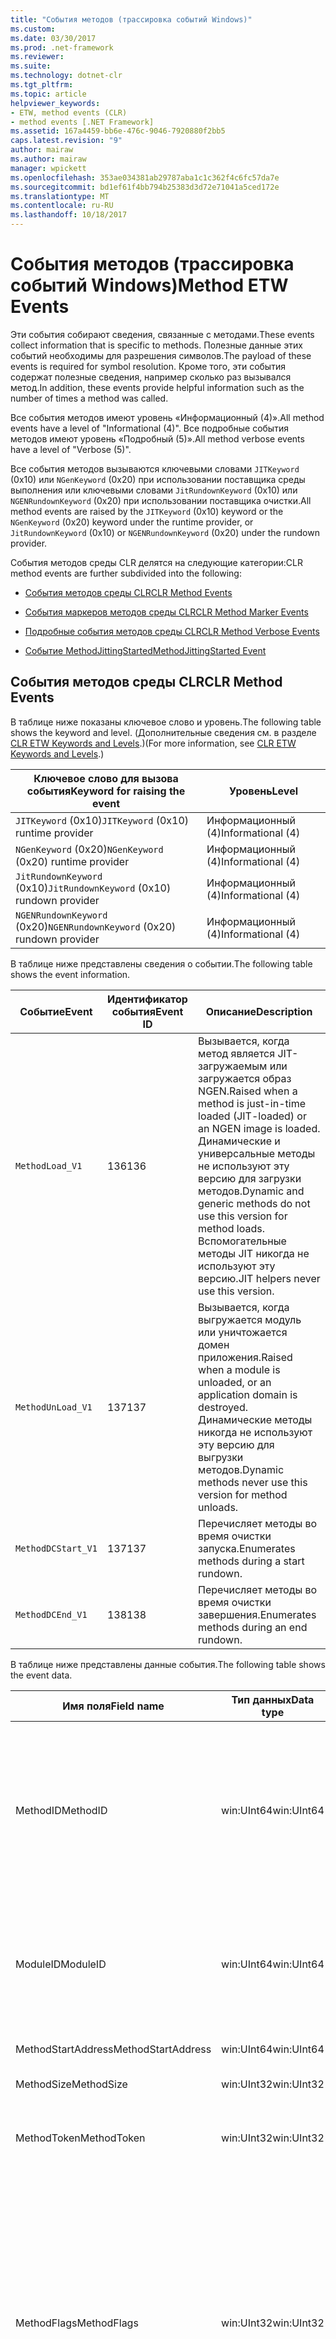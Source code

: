 ```yaml
---
title: "События методов (трассировка событий Windows)"
ms.custom: 
ms.date: 03/30/2017
ms.prod: .net-framework
ms.reviewer: 
ms.suite: 
ms.technology: dotnet-clr
ms.tgt_pltfrm: 
ms.topic: article
helpviewer_keywords:
- ETW, method events (CLR)
- method events [.NET Framework]
ms.assetid: 167a4459-bb6e-476c-9046-7920880f2bb5
caps.latest.revision: "9"
author: mairaw
ms.author: mairaw
manager: wpickett
ms.openlocfilehash: 353ae034381ab29787aba1c1c362f4c6fc57da7e
ms.sourcegitcommit: bd1ef61f4bb794b25383d3d72e71041a5ced172e
ms.translationtype: MT
ms.contentlocale: ru-RU
ms.lasthandoff: 10/18/2017
---
```

# <a name="method-etw-events"></a><span data-ttu-id="fc4fd-102">События методов (трассировка событий Windows)</span><span class="sxs-lookup"><span data-stu-id="fc4fd-102">Method ETW Events</span></span>
<a name="top"></a> <span data-ttu-id="fc4fd-103">Эти события собирают сведения, связанные с методами.</span><span class="sxs-lookup"><span data-stu-id="fc4fd-103">These events collect information that is specific to methods.</span></span> <span data-ttu-id="fc4fd-104">Полезные данные этих событий необходимы для разрешения символов.</span><span class="sxs-lookup"><span data-stu-id="fc4fd-104">The payload of these events is required for symbol resolution.</span></span> <span data-ttu-id="fc4fd-105">Кроме того, эти события содержат полезные сведения, например сколько раз вызывался метод.</span><span class="sxs-lookup"><span data-stu-id="fc4fd-105">In addition, these events provide helpful information such as the number of times a method was called.</span></span>  
  
 <span data-ttu-id="fc4fd-106">Все события методов имеют уровень «Информационный (4)».</span><span class="sxs-lookup"><span data-stu-id="fc4fd-106">All method events have a level of "Informational (4)".</span></span> <span data-ttu-id="fc4fd-107">Все подробные события методов имеют уровень «Подробный (5)».</span><span class="sxs-lookup"><span data-stu-id="fc4fd-107">All method verbose events have a level of "Verbose (5)".</span></span>  
  
 <span data-ttu-id="fc4fd-108">Все события методов вызываются ключевыми словами `JITKeyword` (0x10) или `NGenKeyword` (0x20) при использовании поставщика среды выполнения или ключевыми словами `JitRundownKeyword` (0x10) или `NGENRundownKeyword` (0x20) при использовании поставщика очистки.</span><span class="sxs-lookup"><span data-stu-id="fc4fd-108">All method events are raised by the `JITKeyword` (0x10) keyword or the `NGenKeyword` (0x20) keyword under the runtime provider, or `JitRundownKeyword` (0x10) or `NGENRundownKeyword` (0x20) under the rundown provider.</span></span>  
  
 <span data-ttu-id="fc4fd-109">События методов среды CLR делятся на следующие категории:</span><span class="sxs-lookup"><span data-stu-id="fc4fd-109">CLR method events are further subdivided into the following:</span></span>  
  
-   [<span data-ttu-id="fc4fd-110">События методов среды CLR</span><span class="sxs-lookup"><span data-stu-id="fc4fd-110">CLR Method Events</span></span>](#clr_method_events)  
  
-   [<span data-ttu-id="fc4fd-111">События маркеров методов среды CLR</span><span class="sxs-lookup"><span data-stu-id="fc4fd-111">CLR Method Marker Events</span></span>](#clr_method_marker_events)  
  
-   [<span data-ttu-id="fc4fd-112">Подробные события методов среды CLR</span><span class="sxs-lookup"><span data-stu-id="fc4fd-112">CLR Method Verbose Events</span></span>](#clr_method_verbose_events)  
  
-   [<span data-ttu-id="fc4fd-113">Событие MethodJittingStarted</span><span class="sxs-lookup"><span data-stu-id="fc4fd-113">MethodJittingStarted Event</span></span>](#methodjittingstarted_event)  
  
<a name="clr_method_events"></a>   
## <a name="clr-method-events"></a><span data-ttu-id="fc4fd-114">События методов среды CLR</span><span class="sxs-lookup"><span data-stu-id="fc4fd-114">CLR Method Events</span></span>  
 <span data-ttu-id="fc4fd-115">В таблице ниже показаны ключевое слово и уровень.</span><span class="sxs-lookup"><span data-stu-id="fc4fd-115">The following table shows the keyword and level.</span></span> <span data-ttu-id="fc4fd-116">(Дополнительные сведения см. в разделе [CLR ETW Keywords and Levels](../../../docs/framework/performance/clr-etw-keywords-and-levels.md).)</span><span class="sxs-lookup"><span data-stu-id="fc4fd-116">(For more information, see [CLR ETW Keywords and Levels](../../../docs/framework/performance/clr-etw-keywords-and-levels.md).)</span></span>  
  
|<span data-ttu-id="fc4fd-117">Ключевое слово для вызова события</span><span class="sxs-lookup"><span data-stu-id="fc4fd-117">Keyword for raising the event</span></span>|<span data-ttu-id="fc4fd-118">Уровень</span><span class="sxs-lookup"><span data-stu-id="fc4fd-118">Level</span></span>|  
|-----------------------------------|-----------|  
|<span data-ttu-id="fc4fd-119">`JITKeyword` (0x10)</span><span class="sxs-lookup"><span data-stu-id="fc4fd-119">`JITKeyword` (0x10) runtime provider</span></span>|<span data-ttu-id="fc4fd-120">Информационный (4)</span><span class="sxs-lookup"><span data-stu-id="fc4fd-120">Informational (4)</span></span>|  
|<span data-ttu-id="fc4fd-121">`NGenKeyword` (0x20)</span><span class="sxs-lookup"><span data-stu-id="fc4fd-121">`NGenKeyword` (0x20) runtime provider</span></span>|<span data-ttu-id="fc4fd-122">Информационный (4)</span><span class="sxs-lookup"><span data-stu-id="fc4fd-122">Informational (4)</span></span>|  
|<span data-ttu-id="fc4fd-123">`JitRundownKeyword` (0x10)</span><span class="sxs-lookup"><span data-stu-id="fc4fd-123">`JitRundownKeyword` (0x10) rundown provider</span></span>|<span data-ttu-id="fc4fd-124">Информационный (4)</span><span class="sxs-lookup"><span data-stu-id="fc4fd-124">Informational (4)</span></span>|  
|<span data-ttu-id="fc4fd-125">`NGENRundownKeyword` (0x20)</span><span class="sxs-lookup"><span data-stu-id="fc4fd-125">`NGENRundownKeyword` (0x20) rundown provider</span></span>|<span data-ttu-id="fc4fd-126">Информационный (4)</span><span class="sxs-lookup"><span data-stu-id="fc4fd-126">Informational (4)</span></span>|  
  
 <span data-ttu-id="fc4fd-127">В таблице ниже представлены сведения о событии.</span><span class="sxs-lookup"><span data-stu-id="fc4fd-127">The following table shows the event information.</span></span>  
  
|<span data-ttu-id="fc4fd-128">Событие</span><span class="sxs-lookup"><span data-stu-id="fc4fd-128">Event</span></span>|<span data-ttu-id="fc4fd-129">Идентификатор события</span><span class="sxs-lookup"><span data-stu-id="fc4fd-129">Event ID</span></span>|<span data-ttu-id="fc4fd-130">Описание</span><span class="sxs-lookup"><span data-stu-id="fc4fd-130">Description</span></span>|  
|-----------|--------------|-----------------|  
|`MethodLoad_V1`|<span data-ttu-id="fc4fd-131">136</span><span class="sxs-lookup"><span data-stu-id="fc4fd-131">136</span></span>|<span data-ttu-id="fc4fd-132">Вызывается, когда метод является JIT-загружаемым или загружается образ NGEN.</span><span class="sxs-lookup"><span data-stu-id="fc4fd-132">Raised when a method is just-in-time loaded (JIT-loaded) or an NGEN image is loaded.</span></span> <span data-ttu-id="fc4fd-133">Динамические и универсальные методы не используют эту версию для загрузки методов.</span><span class="sxs-lookup"><span data-stu-id="fc4fd-133">Dynamic and generic methods do not use this version for method loads.</span></span> <span data-ttu-id="fc4fd-134">Вспомогательные методы JIT никогда не используют эту версию.</span><span class="sxs-lookup"><span data-stu-id="fc4fd-134">JIT helpers never use this version.</span></span>|  
|`MethodUnLoad_V1`|<span data-ttu-id="fc4fd-135">137</span><span class="sxs-lookup"><span data-stu-id="fc4fd-135">137</span></span>|<span data-ttu-id="fc4fd-136">Вызывается, когда выгружается модуль или уничтожается домен приложения.</span><span class="sxs-lookup"><span data-stu-id="fc4fd-136">Raised when a module is unloaded, or an application domain is destroyed.</span></span> <span data-ttu-id="fc4fd-137">Динамические методы никогда не используют эту версию для выгрузки методов.</span><span class="sxs-lookup"><span data-stu-id="fc4fd-137">Dynamic methods never use this version for method unloads.</span></span>|  
|`MethodDCStart_V1`|<span data-ttu-id="fc4fd-138">137</span><span class="sxs-lookup"><span data-stu-id="fc4fd-138">137</span></span>|<span data-ttu-id="fc4fd-139">Перечисляет методы во время очистки запуска.</span><span class="sxs-lookup"><span data-stu-id="fc4fd-139">Enumerates methods during a start rundown.</span></span>|  
|`MethodDCEnd_V1`|<span data-ttu-id="fc4fd-140">138</span><span class="sxs-lookup"><span data-stu-id="fc4fd-140">138</span></span>|<span data-ttu-id="fc4fd-141">Перечисляет методы во время очистки завершения.</span><span class="sxs-lookup"><span data-stu-id="fc4fd-141">Enumerates methods during an end rundown.</span></span>|  
  
 <span data-ttu-id="fc4fd-142">В таблице ниже представлены данные события.</span><span class="sxs-lookup"><span data-stu-id="fc4fd-142">The following table shows the event data.</span></span>  
  
|<span data-ttu-id="fc4fd-143">Имя поля</span><span class="sxs-lookup"><span data-stu-id="fc4fd-143">Field name</span></span>|<span data-ttu-id="fc4fd-144">Тип данных</span><span class="sxs-lookup"><span data-stu-id="fc4fd-144">Data type</span></span>|<span data-ttu-id="fc4fd-145">Описание</span><span class="sxs-lookup"><span data-stu-id="fc4fd-145">Description</span></span>|  
|----------------|---------------|-----------------|  
|<span data-ttu-id="fc4fd-146">MethodID</span><span class="sxs-lookup"><span data-stu-id="fc4fd-146">MethodID</span></span>|<span data-ttu-id="fc4fd-147">win:UInt64</span><span class="sxs-lookup"><span data-stu-id="fc4fd-147">win:UInt64</span></span>|<span data-ttu-id="fc4fd-148">Уникальный идентификатор метода.</span><span class="sxs-lookup"><span data-stu-id="fc4fd-148">Unique identifier of a method.</span></span> <span data-ttu-id="fc4fd-149">Для вспомогательных методов JIT устанавливается равным начальному адресу метода.</span><span class="sxs-lookup"><span data-stu-id="fc4fd-149">For JIT helper methods, this is set to the start address of the method.</span></span>|  
|<span data-ttu-id="fc4fd-150">ModuleID</span><span class="sxs-lookup"><span data-stu-id="fc4fd-150">ModuleID</span></span>|<span data-ttu-id="fc4fd-151">win:UInt64</span><span class="sxs-lookup"><span data-stu-id="fc4fd-151">win:UInt64</span></span>|<span data-ttu-id="fc4fd-152">Идентификатор модуля, к которому относится этот метод (0 для вспомогательных методов JIT).</span><span class="sxs-lookup"><span data-stu-id="fc4fd-152">Identifier of the module to which this method belongs (0 for JIT helpers).</span></span>|  
|<span data-ttu-id="fc4fd-153">MethodStartAddress</span><span class="sxs-lookup"><span data-stu-id="fc4fd-153">MethodStartAddress</span></span>|<span data-ttu-id="fc4fd-154">win:UInt64</span><span class="sxs-lookup"><span data-stu-id="fc4fd-154">win:UInt64</span></span>|<span data-ttu-id="fc4fd-155">Начальный адрес метода.</span><span class="sxs-lookup"><span data-stu-id="fc4fd-155">Start address of the method.</span></span>|  
|<span data-ttu-id="fc4fd-156">MethodSize</span><span class="sxs-lookup"><span data-stu-id="fc4fd-156">MethodSize</span></span>|<span data-ttu-id="fc4fd-157">win:UInt32</span><span class="sxs-lookup"><span data-stu-id="fc4fd-157">win:UInt32</span></span>|<span data-ttu-id="fc4fd-158">Размер метода.</span><span class="sxs-lookup"><span data-stu-id="fc4fd-158">Size of the method.</span></span>|  
|<span data-ttu-id="fc4fd-159">MethodToken</span><span class="sxs-lookup"><span data-stu-id="fc4fd-159">MethodToken</span></span>|<span data-ttu-id="fc4fd-160">win:UInt32</span><span class="sxs-lookup"><span data-stu-id="fc4fd-160">win:UInt32</span></span>|<span data-ttu-id="fc4fd-161">0 для динамических методов и вспомогательных методов JIT.</span><span class="sxs-lookup"><span data-stu-id="fc4fd-161">0 for dynamic methods and JIT helpers.</span></span>|  
|<span data-ttu-id="fc4fd-162">MethodFlags</span><span class="sxs-lookup"><span data-stu-id="fc4fd-162">MethodFlags</span></span>|<span data-ttu-id="fc4fd-163">win:UInt32</span><span class="sxs-lookup"><span data-stu-id="fc4fd-163">win:UInt32</span></span>|<span data-ttu-id="fc4fd-164">0x1: динамический метод.</span><span class="sxs-lookup"><span data-stu-id="fc4fd-164">0x1: Dynamic method.</span></span><br /><br /> <span data-ttu-id="fc4fd-165">0x2: универсальный метод.</span><span class="sxs-lookup"><span data-stu-id="fc4fd-165">0x2: Generic method.</span></span><br /><br /> <span data-ttu-id="fc4fd-166">0x4: метод с кодом, скомпилированным JIT-компилятором (в противном случае машинный код образа NGEN).</span><span class="sxs-lookup"><span data-stu-id="fc4fd-166">0x4: JIT-compiled code method (otherwise NGEN native image code).</span></span><br /><br /> <span data-ttu-id="fc4fd-167">0x8: вспомогательный метод.</span><span class="sxs-lookup"><span data-stu-id="fc4fd-167">0x8: Helper method.</span></span>|  
|<span data-ttu-id="fc4fd-168">ClrInstanceID</span><span class="sxs-lookup"><span data-stu-id="fc4fd-168">ClrInstanceID</span></span>|<span data-ttu-id="fc4fd-169">win:UInt16</span><span class="sxs-lookup"><span data-stu-id="fc4fd-169">win:UInt16</span></span>|<span data-ttu-id="fc4fd-170">Уникальный идентификатор экземпляра CLR или CoreCLR.</span><span class="sxs-lookup"><span data-stu-id="fc4fd-170">Unique ID for the instance of CLR or CoreCLR.</span></span>|  
  
 [<span data-ttu-id="fc4fd-171">К началу</span><span class="sxs-lookup"><span data-stu-id="fc4fd-171">Back to top</span></span>](#top)  
  
<a name="clr_method_marker_events"></a>   
## <a name="clr-method-marker-events"></a><span data-ttu-id="fc4fd-172">События маркеров методов среды CLR</span><span class="sxs-lookup"><span data-stu-id="fc4fd-172">CLR Method Marker Events</span></span>  
 <span data-ttu-id="fc4fd-173">Эти события создаются только при использовании поставщика очистки.</span><span class="sxs-lookup"><span data-stu-id="fc4fd-173">These events are raised only under the rundown provider.</span></span> <span data-ttu-id="fc4fd-174">Они обозначают окончание перечисления методов во время очистки запуска или завершения.</span><span class="sxs-lookup"><span data-stu-id="fc4fd-174">They signify the end of method enumeration during a start or end rundown.</span></span> <span data-ttu-id="fc4fd-175">(То есть они вызываются при включении ключевого слова `NGENRundownKeyword`, `JitRundownKeyword`, `LoaderRundownKeyword`или `AppDomainResourceManagementRundownKeyword` .)</span><span class="sxs-lookup"><span data-stu-id="fc4fd-175">(That is, they are raised when the `NGENRundownKeyword`, `JitRundownKeyword`, `LoaderRundownKeyword`, or `AppDomainResourceManagementRundownKeyword` keyword is enabled.)</span></span>  
  
 <span data-ttu-id="fc4fd-176">В таблице ниже показаны ключевое слово и уровень.</span><span class="sxs-lookup"><span data-stu-id="fc4fd-176">The following table shows the keyword and level.</span></span>  
  
|<span data-ttu-id="fc4fd-177">Ключевое слово для вызова события</span><span class="sxs-lookup"><span data-stu-id="fc4fd-177">Keyword for raising the event</span></span>|<span data-ttu-id="fc4fd-178">Уровень</span><span class="sxs-lookup"><span data-stu-id="fc4fd-178">Level</span></span>|  
|-----------------------------------|-----------|  
|<span data-ttu-id="fc4fd-179">`AppDomainResourceManagementRundownKeyword` (0x800)</span><span class="sxs-lookup"><span data-stu-id="fc4fd-179">`AppDomainResourceManagementRundownKeyword` (0x800) rundown provider</span></span>|<span data-ttu-id="fc4fd-180">Информационный (4)</span><span class="sxs-lookup"><span data-stu-id="fc4fd-180">Informational (4)</span></span>|  
|<span data-ttu-id="fc4fd-181">`JitRundownKeyword` (0x10)</span><span class="sxs-lookup"><span data-stu-id="fc4fd-181">`JitRundownKeyword` (0x10) rundown provider</span></span>|<span data-ttu-id="fc4fd-182">Информационный (4)</span><span class="sxs-lookup"><span data-stu-id="fc4fd-182">Informational (4)</span></span>|  
|<span data-ttu-id="fc4fd-183">`NGENRundownKeyword` (0x20)</span><span class="sxs-lookup"><span data-stu-id="fc4fd-183">`NGENRundownKeyword` (0x20) rundown provider</span></span>|<span data-ttu-id="fc4fd-184">Информационный (4)</span><span class="sxs-lookup"><span data-stu-id="fc4fd-184">Informational (4)</span></span>|  
  
 <span data-ttu-id="fc4fd-185">В таблице ниже представлены сведения о событии.</span><span class="sxs-lookup"><span data-stu-id="fc4fd-185">The following table shows the event information.</span></span>  
  
|<span data-ttu-id="fc4fd-186">Событие</span><span class="sxs-lookup"><span data-stu-id="fc4fd-186">Event</span></span>|<span data-ttu-id="fc4fd-187">Идентификатор события</span><span class="sxs-lookup"><span data-stu-id="fc4fd-187">Event ID</span></span>|<span data-ttu-id="fc4fd-188">Описание</span><span class="sxs-lookup"><span data-stu-id="fc4fd-188">Desciption</span></span>|  
|-----------|--------------|----------------|  
|`DCStartInit_V1`|<span data-ttu-id="fc4fd-189">147</span><span class="sxs-lookup"><span data-stu-id="fc4fd-189">147</span></span>|<span data-ttu-id="fc4fd-190">Отправляется перед началом перечисления во время очистки запуска.</span><span class="sxs-lookup"><span data-stu-id="fc4fd-190">Sent before the start of the enumeration during a start rundown.</span></span>|  
|`DCStartComplete_V1`|<span data-ttu-id="fc4fd-191">145</span><span class="sxs-lookup"><span data-stu-id="fc4fd-191">145</span></span>|<span data-ttu-id="fc4fd-192">Отправляется по окончании перечисления во время очистки запуска.</span><span class="sxs-lookup"><span data-stu-id="fc4fd-192">Sent at the end of the enumeration during a start rundown.</span></span>|  
|`DCEndInit_V1`|<span data-ttu-id="fc4fd-193">148</span><span class="sxs-lookup"><span data-stu-id="fc4fd-193">148</span></span>|<span data-ttu-id="fc4fd-194">Отправляется перед началом перечисления во время очистки завершения.</span><span class="sxs-lookup"><span data-stu-id="fc4fd-194">Sent before the start of the enumeration during an end rundown.</span></span>|  
|`DCEndComplete_V1`|<span data-ttu-id="fc4fd-195">146</span><span class="sxs-lookup"><span data-stu-id="fc4fd-195">146</span></span>|<span data-ttu-id="fc4fd-196">Отправляется по окончании перечисления во время очистки завершения.</span><span class="sxs-lookup"><span data-stu-id="fc4fd-196">Sent at the end of the enumeration during an end rundown.</span></span>|  
  
 <span data-ttu-id="fc4fd-197">В таблице ниже представлены данные события.</span><span class="sxs-lookup"><span data-stu-id="fc4fd-197">The following table shows the event data.</span></span>  
  
|<span data-ttu-id="fc4fd-198">Имя поля</span><span class="sxs-lookup"><span data-stu-id="fc4fd-198">Field name</span></span>|<span data-ttu-id="fc4fd-199">Тип данных</span><span class="sxs-lookup"><span data-stu-id="fc4fd-199">Data type</span></span>|<span data-ttu-id="fc4fd-200">Описание</span><span class="sxs-lookup"><span data-stu-id="fc4fd-200">Description</span></span>|  
|----------------|---------------|-----------------|  
|<span data-ttu-id="fc4fd-201">ClrInstanceID</span><span class="sxs-lookup"><span data-stu-id="fc4fd-201">ClrInstanceID</span></span>|<span data-ttu-id="fc4fd-202">win:UInt16</span><span class="sxs-lookup"><span data-stu-id="fc4fd-202">win:UInt16</span></span>|<span data-ttu-id="fc4fd-203">Уникальный идентификатор экземпляра CLR или CoreCLR.</span><span class="sxs-lookup"><span data-stu-id="fc4fd-203">Unique ID for the instance of CLR or CoreCLR.</span></span>|  
  
 [<span data-ttu-id="fc4fd-204">К началу</span><span class="sxs-lookup"><span data-stu-id="fc4fd-204">Back to top</span></span>](#top)  
  
<a name="clr_method_verbose_events"></a>   
## <a name="clr-method-verbose-events"></a><span data-ttu-id="fc4fd-205">Подробные события методов среды CLR</span><span class="sxs-lookup"><span data-stu-id="fc4fd-205">CLR Method Verbose Events</span></span>  
 <span data-ttu-id="fc4fd-206">В таблице ниже показаны ключевое слово и уровень.</span><span class="sxs-lookup"><span data-stu-id="fc4fd-206">The following table shows the keyword and level.</span></span>  
  
|<span data-ttu-id="fc4fd-207">Ключевое слово для вызова события</span><span class="sxs-lookup"><span data-stu-id="fc4fd-207">Keyword for raising the event</span></span>|<span data-ttu-id="fc4fd-208">Уровень</span><span class="sxs-lookup"><span data-stu-id="fc4fd-208">Level</span></span>|  
|-----------------------------------|-----------|  
|<span data-ttu-id="fc4fd-209">`JITKeyword` (0x10)</span><span class="sxs-lookup"><span data-stu-id="fc4fd-209">`JITKeyword` (0x10) runtime provider</span></span>|<span data-ttu-id="fc4fd-210">Подробный (5)</span><span class="sxs-lookup"><span data-stu-id="fc4fd-210">Verbose (5)</span></span>|  
|<span data-ttu-id="fc4fd-211">`NGenKeyword` (0x20)</span><span class="sxs-lookup"><span data-stu-id="fc4fd-211">`NGenKeyword` (0x20) runtime provider</span></span>|<span data-ttu-id="fc4fd-212">Подробный (5)</span><span class="sxs-lookup"><span data-stu-id="fc4fd-212">Verbose (5)</span></span>|  
|<span data-ttu-id="fc4fd-213">`JitRundownKeyword` (0x10)</span><span class="sxs-lookup"><span data-stu-id="fc4fd-213">`JitRundownKeyword` (0x10) rundown provider</span></span>|<span data-ttu-id="fc4fd-214">Подробный (5)</span><span class="sxs-lookup"><span data-stu-id="fc4fd-214">Verbose (5)</span></span>|  
|<span data-ttu-id="fc4fd-215">`NGENRundownKeyword` (0x20)</span><span class="sxs-lookup"><span data-stu-id="fc4fd-215">`NGENRundownKeyword` (0x20) rundown provider</span></span>|<span data-ttu-id="fc4fd-216">Подробный (5)</span><span class="sxs-lookup"><span data-stu-id="fc4fd-216">Verbose (5)</span></span>|  
  
 <span data-ttu-id="fc4fd-217">В таблице ниже представлены сведения о событии.</span><span class="sxs-lookup"><span data-stu-id="fc4fd-217">The following table shows the event information.</span></span>  
  
|<span data-ttu-id="fc4fd-218">Событие</span><span class="sxs-lookup"><span data-stu-id="fc4fd-218">Event</span></span>|<span data-ttu-id="fc4fd-219">Идентификатор события</span><span class="sxs-lookup"><span data-stu-id="fc4fd-219">Event ID</span></span>|<span data-ttu-id="fc4fd-220">Описание</span><span class="sxs-lookup"><span data-stu-id="fc4fd-220">Description</span></span>|  
|-----------|--------------|-----------------|  
|`MethodLoadVerbose_V1`|<span data-ttu-id="fc4fd-221">143</span><span class="sxs-lookup"><span data-stu-id="fc4fd-221">143</span></span>|<span data-ttu-id="fc4fd-222">Вызывается, когда метод является JIT-загружаемым или загружается образ NGEN.</span><span class="sxs-lookup"><span data-stu-id="fc4fd-222">Raised when a method is JIT-loaded or an NGEN image is loaded.</span></span> <span data-ttu-id="fc4fd-223">Динамические и универсальные методы всегда используют эту версию для загрузки методов.</span><span class="sxs-lookup"><span data-stu-id="fc4fd-223">Dynamic and generic methods always use this version for method loads.</span></span> <span data-ttu-id="fc4fd-224">Вспомогательные методы JIT всегда используют эту версию.</span><span class="sxs-lookup"><span data-stu-id="fc4fd-224">JIT helpers always use this version.</span></span>|  
|`MethodUnLoadVerbose_V1`|<span data-ttu-id="fc4fd-225">144</span><span class="sxs-lookup"><span data-stu-id="fc4fd-225">144</span></span>|<span data-ttu-id="fc4fd-226">Вызывается, когда уничтожается динамический метод, выгружается модуль или разрушается домен приложения.</span><span class="sxs-lookup"><span data-stu-id="fc4fd-226">Raised when a dynamic method is destroyed, a module is unloaded, or an application domain is destroyed.</span></span> <span data-ttu-id="fc4fd-227">Динамические методы всегда используют эту версию для выгрузки методов.</span><span class="sxs-lookup"><span data-stu-id="fc4fd-227">Dynamic methods always use this version for method unloads.</span></span>|  
|`MethodDCStartVerbose_V1`|<span data-ttu-id="fc4fd-228">141</span><span class="sxs-lookup"><span data-stu-id="fc4fd-228">141</span></span>|<span data-ttu-id="fc4fd-229">Перечисляет методы во время очистки запуска.</span><span class="sxs-lookup"><span data-stu-id="fc4fd-229">Enumerates methods during a start rundown.</span></span>|  
|`MethodDCEndVerbose_V1`|<span data-ttu-id="fc4fd-230">142</span><span class="sxs-lookup"><span data-stu-id="fc4fd-230">142</span></span>|<span data-ttu-id="fc4fd-231">Перечисляет методы во время очистки завершения.</span><span class="sxs-lookup"><span data-stu-id="fc4fd-231">Enumerates methods during an end rundown.</span></span>|  
  
 <span data-ttu-id="fc4fd-232">В таблице ниже представлены данные события.</span><span class="sxs-lookup"><span data-stu-id="fc4fd-232">The following table shows the event data.</span></span>  
  
|<span data-ttu-id="fc4fd-233">Имя поля</span><span class="sxs-lookup"><span data-stu-id="fc4fd-233">Field name</span></span>|<span data-ttu-id="fc4fd-234">Тип данных</span><span class="sxs-lookup"><span data-stu-id="fc4fd-234">Data type</span></span>|<span data-ttu-id="fc4fd-235">Описание</span><span class="sxs-lookup"><span data-stu-id="fc4fd-235">Description</span></span>|  
|----------------|---------------|-----------------|  
|<span data-ttu-id="fc4fd-236">MethodID</span><span class="sxs-lookup"><span data-stu-id="fc4fd-236">MethodID</span></span>|<span data-ttu-id="fc4fd-237">win:UInt64</span><span class="sxs-lookup"><span data-stu-id="fc4fd-237">win:UInt64</span></span>|<span data-ttu-id="fc4fd-238">Уникальный идентификатор метода.</span><span class="sxs-lookup"><span data-stu-id="fc4fd-238">Unique identifier of the method.</span></span> <span data-ttu-id="fc4fd-239">Для вспомогательных методов JIT устанавливается равным начальному адресу метода.</span><span class="sxs-lookup"><span data-stu-id="fc4fd-239">For JIT helper methods, set to the start address of the method.</span></span>|  
|<span data-ttu-id="fc4fd-240">ModuleID</span><span class="sxs-lookup"><span data-stu-id="fc4fd-240">ModuleID</span></span>|<span data-ttu-id="fc4fd-241">win:UInt64</span><span class="sxs-lookup"><span data-stu-id="fc4fd-241">win:UInt64</span></span>|<span data-ttu-id="fc4fd-242">Идентификатор модуля, к которому относится этот метод (0 для вспомогательных методов JIT).</span><span class="sxs-lookup"><span data-stu-id="fc4fd-242">Identifier of the module to which this method belongs (0 for JIT helpers).</span></span>|  
|<span data-ttu-id="fc4fd-243">MethodStartAddress</span><span class="sxs-lookup"><span data-stu-id="fc4fd-243">MethodStartAddress</span></span>|<span data-ttu-id="fc4fd-244">win:UInt64</span><span class="sxs-lookup"><span data-stu-id="fc4fd-244">win:UInt64</span></span>|<span data-ttu-id="fc4fd-245">Начальный адрес.</span><span class="sxs-lookup"><span data-stu-id="fc4fd-245">Start address.</span></span>|  
|<span data-ttu-id="fc4fd-246">MethodSize</span><span class="sxs-lookup"><span data-stu-id="fc4fd-246">MethodSize</span></span>|<span data-ttu-id="fc4fd-247">win:UInt32</span><span class="sxs-lookup"><span data-stu-id="fc4fd-247">win:UInt32</span></span>|<span data-ttu-id="fc4fd-248">Длина метода.</span><span class="sxs-lookup"><span data-stu-id="fc4fd-248">Method length.</span></span>|  
|<span data-ttu-id="fc4fd-249">MethodToken</span><span class="sxs-lookup"><span data-stu-id="fc4fd-249">MethodToken</span></span>|<span data-ttu-id="fc4fd-250">win:UInt32</span><span class="sxs-lookup"><span data-stu-id="fc4fd-250">win:UInt32</span></span>|<span data-ttu-id="fc4fd-251">0 для динамических методов и вспомогательных методов JIT.</span><span class="sxs-lookup"><span data-stu-id="fc4fd-251">0 for dynamic methods and JIT helpers.</span></span>|  
|<span data-ttu-id="fc4fd-252">MethodFlags</span><span class="sxs-lookup"><span data-stu-id="fc4fd-252">MethodFlags</span></span>|<span data-ttu-id="fc4fd-253">win:UInt32</span><span class="sxs-lookup"><span data-stu-id="fc4fd-253">win:UInt32</span></span>|<span data-ttu-id="fc4fd-254">0x1: динамический метод.</span><span class="sxs-lookup"><span data-stu-id="fc4fd-254">0x1: Dynamic method.</span></span><br /><br /> <span data-ttu-id="fc4fd-255">0x2: универсальный метод.</span><span class="sxs-lookup"><span data-stu-id="fc4fd-255">0x2: Generic method.</span></span><br /><br /> <span data-ttu-id="fc4fd-256">0x4: метод, скомпилированный JIT-компилятором (в противном случае созданный программой NGen.exe).</span><span class="sxs-lookup"><span data-stu-id="fc4fd-256">0x4: JIT-compiled method (otherwise, generated by NGen.exe)</span></span><br /><br /> <span data-ttu-id="fc4fd-257">0x8: вспомогательный метод.</span><span class="sxs-lookup"><span data-stu-id="fc4fd-257">0x8: Helper method.</span></span>|  
|<span data-ttu-id="fc4fd-258">MethodNameSpace</span><span class="sxs-lookup"><span data-stu-id="fc4fd-258">MethodNameSpace</span></span>|<span data-ttu-id="fc4fd-259">win:UnicodeString</span><span class="sxs-lookup"><span data-stu-id="fc4fd-259">win:UnicodeString</span></span>|<span data-ttu-id="fc4fd-260">Полное имя пространства имен, связанного с методом.</span><span class="sxs-lookup"><span data-stu-id="fc4fd-260">Full namespace name associated with the method.</span></span>|  
|<span data-ttu-id="fc4fd-261">MethodName</span><span class="sxs-lookup"><span data-stu-id="fc4fd-261">MethodName</span></span>|<span data-ttu-id="fc4fd-262">win:UnicodeString</span><span class="sxs-lookup"><span data-stu-id="fc4fd-262">win:UnicodeString</span></span>|<span data-ttu-id="fc4fd-263">Полное имя класса, связанного с методом.</span><span class="sxs-lookup"><span data-stu-id="fc4fd-263">Full class name associated with the method.</span></span>|  
|<span data-ttu-id="fc4fd-264">MethodSignature</span><span class="sxs-lookup"><span data-stu-id="fc4fd-264">MethodSignature</span></span>|<span data-ttu-id="fc4fd-265">win:UnicodeString</span><span class="sxs-lookup"><span data-stu-id="fc4fd-265">win:UnicodeString</span></span>|<span data-ttu-id="fc4fd-266">Сигнатура метода (разделенный запятыми список имен типов).</span><span class="sxs-lookup"><span data-stu-id="fc4fd-266">Signature of the method (comma-separated list of type names).</span></span>|  
|<span data-ttu-id="fc4fd-267">ClrInstanceID</span><span class="sxs-lookup"><span data-stu-id="fc4fd-267">ClrInstanceID</span></span>|<span data-ttu-id="fc4fd-268">win:UInt16</span><span class="sxs-lookup"><span data-stu-id="fc4fd-268">win:UInt16</span></span>|<span data-ttu-id="fc4fd-269">Уникальный идентификатор экземпляра CLR или CoreCLR.</span><span class="sxs-lookup"><span data-stu-id="fc4fd-269">Unique ID for the instance of CLR or CoreCLR.</span></span>|  
  
 [<span data-ttu-id="fc4fd-270">К началу</span><span class="sxs-lookup"><span data-stu-id="fc4fd-270">Back to top</span></span>](#top)  
  
<a name="methodjittingstarted_event"></a>   
## <a name="methodjittingstarted-event"></a><span data-ttu-id="fc4fd-271">Событие MethodJittingStarted</span><span class="sxs-lookup"><span data-stu-id="fc4fd-271">MethodJittingStarted Event</span></span>  
 <span data-ttu-id="fc4fd-272">В таблице ниже показаны ключевое слово и уровень.</span><span class="sxs-lookup"><span data-stu-id="fc4fd-272">The following table shows the keyword and level.</span></span>  
  
|<span data-ttu-id="fc4fd-273">Ключевое слово для вызова события</span><span class="sxs-lookup"><span data-stu-id="fc4fd-273">Keyword for raising the event</span></span>|<span data-ttu-id="fc4fd-274">Уровень</span><span class="sxs-lookup"><span data-stu-id="fc4fd-274">Level</span></span>|  
|-----------------------------------|-----------|  
|<span data-ttu-id="fc4fd-275">`JITKeyword` (0x10)</span><span class="sxs-lookup"><span data-stu-id="fc4fd-275">`JITKeyword` (0x10) runtime provider</span></span>|<span data-ttu-id="fc4fd-276">Подробный (5)</span><span class="sxs-lookup"><span data-stu-id="fc4fd-276">Verbose (5)</span></span>|  
|<span data-ttu-id="fc4fd-277">`NGenKeyword` (0x20)</span><span class="sxs-lookup"><span data-stu-id="fc4fd-277">`NGenKeyword` (0x20) runtime provider</span></span>|<span data-ttu-id="fc4fd-278">Подробный (5)</span><span class="sxs-lookup"><span data-stu-id="fc4fd-278">Verbose (5)</span></span>|  
|<span data-ttu-id="fc4fd-279">`JitRundownKeyword` (0x10)</span><span class="sxs-lookup"><span data-stu-id="fc4fd-279">`JitRundownKeyword` (0x10) rundown provider</span></span>|<span data-ttu-id="fc4fd-280">Подробный (5)</span><span class="sxs-lookup"><span data-stu-id="fc4fd-280">Verbose (5)</span></span>|  
|<span data-ttu-id="fc4fd-281">`NGENRundownKeyword` (0x20)</span><span class="sxs-lookup"><span data-stu-id="fc4fd-281">`NGENRundownKeyword` (0x20) rundown provider</span></span>|<span data-ttu-id="fc4fd-282">Подробный (5)</span><span class="sxs-lookup"><span data-stu-id="fc4fd-282">Verbose (5)</span></span>|  
  
 <span data-ttu-id="fc4fd-283">В таблице ниже представлены сведения о событии.</span><span class="sxs-lookup"><span data-stu-id="fc4fd-283">The following table shows the event information.</span></span>  
  
|<span data-ttu-id="fc4fd-284">Событие</span><span class="sxs-lookup"><span data-stu-id="fc4fd-284">Event</span></span>|<span data-ttu-id="fc4fd-285">Идентификатор события</span><span class="sxs-lookup"><span data-stu-id="fc4fd-285">Event ID</span></span>|<span data-ttu-id="fc4fd-286">Описание</span><span class="sxs-lookup"><span data-stu-id="fc4fd-286">Description</span></span>|  
|-----------|--------------|-----------------|  
|`MethodJittingStarted`|<span data-ttu-id="fc4fd-287">145</span><span class="sxs-lookup"><span data-stu-id="fc4fd-287">145</span></span>|<span data-ttu-id="fc4fd-288">Вызывается, когда метод компилируется JIT-компилятором.</span><span class="sxs-lookup"><span data-stu-id="fc4fd-288">Raised when a method is being JIT-compiled.</span></span>|  
  
 <span data-ttu-id="fc4fd-289">В таблице ниже представлены данные события.</span><span class="sxs-lookup"><span data-stu-id="fc4fd-289">The following table shows the event data.</span></span>  
  
|<span data-ttu-id="fc4fd-290">Имя поля</span><span class="sxs-lookup"><span data-stu-id="fc4fd-290">Field name</span></span>|<span data-ttu-id="fc4fd-291">Тип данных</span><span class="sxs-lookup"><span data-stu-id="fc4fd-291">Data type</span></span>|<span data-ttu-id="fc4fd-292">Описание</span><span class="sxs-lookup"><span data-stu-id="fc4fd-292">Description</span></span>|  
|----------------|---------------|-----------------|  
|<span data-ttu-id="fc4fd-293">MethodID</span><span class="sxs-lookup"><span data-stu-id="fc4fd-293">MethodID</span></span>|<span data-ttu-id="fc4fd-294">win:UInt64</span><span class="sxs-lookup"><span data-stu-id="fc4fd-294">win:UInt64</span></span>|<span data-ttu-id="fc4fd-295">Уникальный идентификатор метода.</span><span class="sxs-lookup"><span data-stu-id="fc4fd-295">Unique identifier of the method.</span></span>|  
|<span data-ttu-id="fc4fd-296">ModuleID</span><span class="sxs-lookup"><span data-stu-id="fc4fd-296">ModuleID</span></span>|<span data-ttu-id="fc4fd-297">win:UInt64</span><span class="sxs-lookup"><span data-stu-id="fc4fd-297">win:UInt64</span></span>|<span data-ttu-id="fc4fd-298">Идентификатор модуля, к которому относится этот метод.</span><span class="sxs-lookup"><span data-stu-id="fc4fd-298">Identifier of the module to which this method belongs.</span></span>|  
|<span data-ttu-id="fc4fd-299">MethodToken</span><span class="sxs-lookup"><span data-stu-id="fc4fd-299">MethodToken</span></span>|<span data-ttu-id="fc4fd-300">win:UInt32</span><span class="sxs-lookup"><span data-stu-id="fc4fd-300">win:UInt32</span></span>|<span data-ttu-id="fc4fd-301">0 для динамических методов и вспомогательных методов JIT.</span><span class="sxs-lookup"><span data-stu-id="fc4fd-301">0 for dynamic methods and JIT helpers.</span></span>|  
|<span data-ttu-id="fc4fd-302">MethodILSize</span><span class="sxs-lookup"><span data-stu-id="fc4fd-302">MethodILSize</span></span>|<span data-ttu-id="fc4fd-303">win:UInt32</span><span class="sxs-lookup"><span data-stu-id="fc4fd-303">win:UInt32</span></span>|<span data-ttu-id="fc4fd-304">Размер MSIL для JIT-компилируемого метода.</span><span class="sxs-lookup"><span data-stu-id="fc4fd-304">The size of the Microsoft intermediate language (MSIL) for the method that is being JIT-compiled.</span></span>|  
|<span data-ttu-id="fc4fd-305">MethodNameSpace</span><span class="sxs-lookup"><span data-stu-id="fc4fd-305">MethodNameSpace</span></span>|<span data-ttu-id="fc4fd-306">win:UnicodeString</span><span class="sxs-lookup"><span data-stu-id="fc4fd-306">win:UnicodeString</span></span>|<span data-ttu-id="fc4fd-307">Полное имя класса, связанного с методом.</span><span class="sxs-lookup"><span data-stu-id="fc4fd-307">Full class name associated with the method.</span></span>|  
|<span data-ttu-id="fc4fd-308">MethodName</span><span class="sxs-lookup"><span data-stu-id="fc4fd-308">MethodName</span></span>|<span data-ttu-id="fc4fd-309">win:UnicodeString</span><span class="sxs-lookup"><span data-stu-id="fc4fd-309">win:UnicodeString</span></span>|<span data-ttu-id="fc4fd-310">Имя метода.</span><span class="sxs-lookup"><span data-stu-id="fc4fd-310">Name of the method.</span></span>|  
|<span data-ttu-id="fc4fd-311">MethodSignature</span><span class="sxs-lookup"><span data-stu-id="fc4fd-311">MethodSignature</span></span>|<span data-ttu-id="fc4fd-312">win:UnicodeString</span><span class="sxs-lookup"><span data-stu-id="fc4fd-312">win:UnicodeString</span></span>|<span data-ttu-id="fc4fd-313">Сигнатура метода (разделенный запятыми список имен типов).</span><span class="sxs-lookup"><span data-stu-id="fc4fd-313">Signature of the method (comma-separated list of type names).</span></span>|  
|<span data-ttu-id="fc4fd-314">ClrInstanceID</span><span class="sxs-lookup"><span data-stu-id="fc4fd-314">ClrInstanceID</span></span>|<span data-ttu-id="fc4fd-315">win:UInt16</span><span class="sxs-lookup"><span data-stu-id="fc4fd-315">win:UInt16</span></span>|<span data-ttu-id="fc4fd-316">Уникальный идентификатор экземпляра CLR или CoreCLR.</span><span class="sxs-lookup"><span data-stu-id="fc4fd-316">Unique ID for the instance of CLR or CoreCLR.</span></span>|  
  
## <a name="see-also"></a><span data-ttu-id="fc4fd-317">См. также</span><span class="sxs-lookup"><span data-stu-id="fc4fd-317">See Also</span></span>  
 [<span data-ttu-id="fc4fd-318">События трассировки событий Windows в среде CLR</span><span class="sxs-lookup"><span data-stu-id="fc4fd-318">CLR ETW Events</span></span>](../../../docs/framework/performance/clr-etw-events.md)
